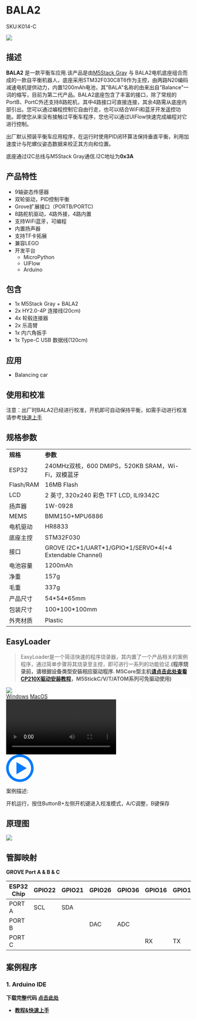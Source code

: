 # BALA2

<el-tag effect="plain">SKU:K014-C</el-tag>

<div class="product_pic"><img src="assets/img/product_pics/app/Bala2/bala2.webp"></div>

## 描述

**BALA2** 是一款平衡车应用.该产品是由[M5Stack Gray](/zh_CN/core/gray) 与 BALA2电机底座组合而成的一款自平衡机器人，底座采用STM32F030C8T6作为主控，由两路N20编码减速电机提供动力，内置1200mAh电池，其"BALA"名称的由来出自"Balance"一词的缩写，目前为第二代产品。BALA2底座包含了丰富的接口，除了常规的PortB、PortC外还支持8路舵机，其中4路接口可直接连接，其余4路需从底座内部引出。您可以通过编程控制它自由行走，也可以结合WiFi和蓝牙开发遥控功能。即使您从来没有接触过平衡车程序，您也可以通过UIFlow快速完成编程对它进行控制。

出厂默认预装平衡车应用程序，在运行时使用PID闭环算法保持垂直平衡，利用加速度计与陀螺仪姿态数据来校正其方向和位置。

底座通过I2C总线与M5Stack Gray通信.I2C地址为**0x3A**

## 产品特性

- 9轴姿态传感器
- 双轮驱动，PID控制平衡
- Grove扩展接口（PORTB/PORTC)
- 8路舵机驱动，4路外接，4路内置
- 支持WiFi蓝牙，可编程
- 内置扬声器
- 支持TF卡拓展
- 兼容LEGO
- 开发平台
   + MicroPython
   + UIFlow
   + Arduino

## 包含

- 1x M5Stack Gray + BALA2
- 2x HY2.0-4P 连接线(20cm)
- 4x 轮毂连接器
- 2x 乐高臂
- 1x 内六角扳手
- 1x Type-C USB 数据线(120cm)

## 应用

- Balancing car

## 使用和校准

注意：出厂时BALA2已经进行校准，开机即可自动保持平衡，如需手动进行校准请参考[快速上手](#/zh_CN/quick_start/bala2/bala2_quick_start.md)

## 规格参数

<table>
   <tr style="font-weight:bold">
      <td>规格</td>
      <td>参数</td>
   </tr>
   <tr>
      <td>ESP32</td>
      <td>240MHz双核，600 DMIPS，520KB SRAM，Wi-Fi，双模蓝牙</td>
   </tr>
   <tr>
      <td>Flash/RAM</td>
      <td>16MB Flash</td>
   </tr>
   <tr>
      <td>LCD</td>
      <td>2 英寸, 320x240 彩色 TFT LCD, ILI9342C</td>
   </tr>
   <tr>
      <td>扬声器</td>
      <td>1W-0928</td>
   </tr>
   <tr>
      <td>MEMS</td>
      <td>BMM150+MPU6886</td>
   </tr>
   <tr>
      <td>电机驱动</td>
      <td>HR8833</td>
   </tr>
   <tr>
      <td>底座主控</td>
      <td>STM32F030</td>
   </tr>
   <tr>
      <td>接口</td>
      <td>GROVE I2C*1/UART*1/GPIO*1/SERVO*4(+4 Extendable Channel)</td>
   </tr>
   <tr>
      <td>电池容量</td>
      <td>1200mAh</td>
   </tr>
   <tr>
      <td>净重</td>
      <td>157g</td>
   </tr>
   <tr>
      <td>毛重</td>
      <td>337g</td>
   </tr>
   <tr>
      <td>产品尺寸</td>
      <td>54*54*65mm</td>
   </tr>
   <tr>
      <td>包装尺寸</td>
      <td>100*100*100mm</td>
   </tr>
   <tr>
      <td>外壳材质</td>
      <td>Plastic</td>
   </tr>
 </table>

## EasyLoader

>EasyLoader是一个简洁快速的程序烧录器，其内置了一个产品相关的案例程序，通过简单步骤将其烧录至主控，即可进行一系列的功能验证.**(程序烧录前，请根据设备类型安装相应驱动程序. M5Core型主机[请点击此处查看CP210X驱动安装教程](zh_CN/arduino/arduino_development?id=安装串口驱动)，M5StickC/V/T/ATOM系列可免驱动使用)**

<div class="easyloader-box">
    <div style="background-color:white;">
        <div><img src="https://m5stack.oss-cn-shenzhen.aliyuncs.com/image/easyloader_intro.webp"></div>
        <div class="easyloader-btn">
            <a href="https://m5stack.oss-cn-shenzhen.aliyuncs.com/EasyLoader/Windows/APPLICATION/EasyLoader_BALA2_APPICATION.exe">Windows</a>
            <a href="https://m5stack.oss-cn-shenzhen.aliyuncs.com/EasyLoader/MacOS/APPLICATION/EasyLoader_BALA2.dmg">MacOS</a>
        </div>
    </div>
    <div>
        <video id="example_video" controls>
            <source src="https://m5stack.oss-cn-shenzhen.aliyuncs.com/video/Product_example_video/App/BALA2.mp4" type="video/mp4">
        </video>
        <div class="easyloader-mask">
        <a>
            <svg id="play-btn" t="1583228776634" class="icon" viewBox="0 0 1024 1024" version="1.1" xmlns="http://www.w3.org/2000/svg" p-id="4152" width="75" height="75"><path d="M512 0C229.216 0 0 229.216 0 512s229.216 512 512 512 512-229.216 512-512S794.784 0 512 0z m0 928C282.24 928 96 741.76 96 512S282.24 96 512 96s416 186.24 416 416-186.24 416-416 416zM384 288l384 224-384 224z" p-id="4153" fill="#007aff"></path></svg></a>
            <p>案例描述:</p>
            <p>开机运行，按住ButtonB+左侧开机键进入校准模式，A/C调整，B键保存</p>
        </div>
    </div>
</div>

## 原理图

<div class="product_pic"><img src="assets/img/product_pics/app/Bala2/Bala2_sch.webp"></div>

## 管脚映射

**GROVE Port A & B & C**

<table class="table-1">
      <thead>
         <th>ESP32 Chip</th>
         <th>GPIO22</th>
         <th>GPIO21</th>
         <th>GPIO26</th>
         <th>GPIO36</th>
         <th>GPIO16</th>
         <th>GPIO17</th>
      </thead>
      <tbody>
         <tr>
            <td>PORT A</td>
            <td>SCL</td>
            <td>SDA</td>
         </tr>
         <tr>
            <td>PORT B</td>
            <td></td>
            <td></td>
            <td>DAC</td>
            <td>ADC</td>
            <td></td>
            <td></td>
         </tr>
         <tr>
            <td>PORT C</td>
            <td></td>
            <td></td>
            <td></td>
            <td></td>
            <td>RX</td>
            <td>TX</td>
         </tr>
    </tbody>
</table>

## 案例程序

### 1. Arduino IDE

**下载完整代码 [点击此处](https://github.com/m5stack/M5-ProductExampleCodes/tree/master/Application/Bala2)**

- **[教程&快速上手](en/quick_start/bala2/bala2_quick_start)**

<script>

   var purchase_link = 'https://m5stack.com/products/bala2-esp32-self-balancing-robot-kit?_pos=2&_sid=17e4ad51b&_ss=r&variant=36137100345508';
   
   var quickstart_link = '#/zh_CN/quick_start/bala2/bala2_quick_start';

   anchor_search(purchase_link,quickstart_link);
   scrollFunc();

</script>

